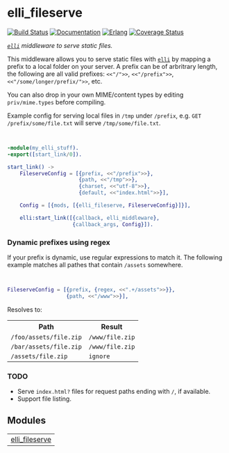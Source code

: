 

# elli_fileserve #

[![Build Status][Travis badge]][Travis link]
[![Documentation][docs badge]][docs]
[![Erlang][Erlang badge]][Erlang downloads]
[![Coverage Status][Coveralls badge]][Coveralls link]

[Travis badge]: https://travis-ci.org/elli-lib/elli_fileserve.svg?branch=develop
[Travis link]: https://travis-ci.org/elli-lib/elli_fileserve
[docs badge]: https://img.shields.io/badge/docs-edown-green.svg
[docs]: https://github.com/elli-lib/elli_fileserve/blob/develop/doc/elli_fileserve.md
[Erlang badge]: https://img.shields.io/badge/erlang-%E2%89%A518.0-red.svg
[Erlang downloads]: http://www.erlang.org/downloads
[Coveralls badge]: https://coveralls.io/repos/github/elli-lib/elli_fileserve/badge.svg?branch=develop
[Coveralls link]: https://coveralls.io/github/elli-lib/elli_fileserve?branch=develop

*[`elli`][] middleware to serve static files.*

This middleware allows you to serve static files with [`elli`][] by mapping a
prefix to a local folder on your server. A prefix can be of arbritrary length,
the following are all valid prefixes: `<<"/">>`, `<<"/prefix">>`,
`<<"/some/longer/prefix/">>`, etc.

You can also drop in your own MIME/content types
by editing `priv/mime.types` before compiling.

Example config for serving local files in `/tmp` under `/prefix`, e.g.
`GET /prefix/some/file.txt` will serve `/tmp/some/file.txt`.

[`elli`]: https://github.com/knutin/elli

```erlang


-module(my_elli_stuff).
-export([start_link/0]).

start_link() ->
    FileserveConfig = [{prefix, <<"/prefix">>},
                       {path, <<"/tmp">>},
                       {charset, <<"utf-8">>},
                       {default, <<"index.html">>}],

    Config = [{mods, [{elli_fileserve, FileserveConfig}]}],

    elli:start_link([{callback, elli_middleware},
                     {callback_args, Config}]).


```


### <a name="Dynamic_prefixes_using_regex">Dynamic prefixes using regex</a> ###

If your prefix is dynamic, use regular expressions to match it. The following
example matches all pathes that contain `/assets` somewhere.

```erlang


FileserveConfig = [{prefix, {regex, <<".+/assets">>}},
                   {path, <<"/www">>}],


```
Resolves to:


<table><tr><th>Path</th><th>Result</th></tr><tr><td><code>/foo/assets/file.zip</code></td><td><code>/www/file.zip</code></td></tr><tr><td><code>/bar/assets/file.zip</code></td><td><code>/www/file.zip</code></td></tr><tr><td><code>/assets/file.zip</code></td><td><code>ignore</code></td></tr>
</table>



### <a name="TODO">TODO</a> ###
- Serve `index.html?` files for request paths ending with `/`, if available.
- Support file listing.


## Modules ##


<table width="100%" border="0" summary="list of modules">
<tr><td><a href="elli_fileserve.md" class="module">elli_fileserve</a></td></tr></table>

